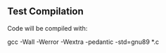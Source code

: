## Test Compilation

Code will be compiled with:

gcc -Wall -Werror -Wextra -pedantic -std=gnu89 *.c

